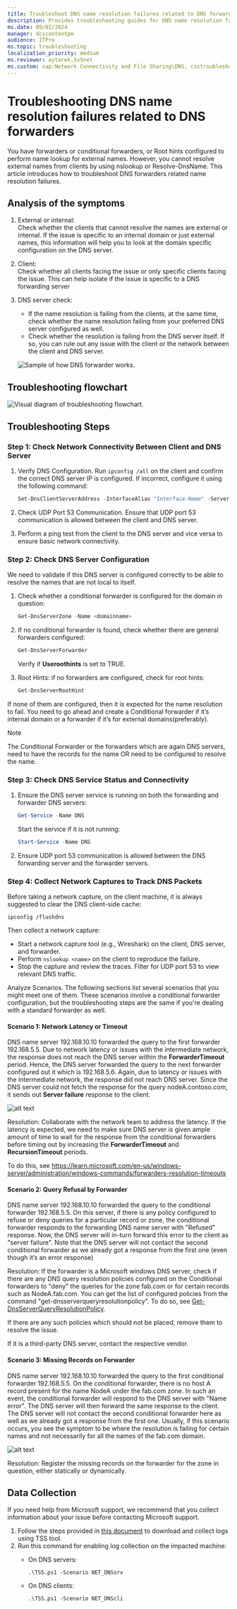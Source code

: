 ```yaml
---
title: Troubleshoot DNS name resolution failures related to DNS forwarders
description: Provides troubleshooting guides for DNS name resolution failures related to DNS forwarders.
ms.date: 09/02/2024
manager: dcscontentpm
audience: ITPro
ms.topic: troubleshooting
localization_priority: medium
ms.reviewer: aytarek,5x5net
ms.custom: sap:Network Connectivity and File Sharing\DNS, csstroubleshoot
---
```

# Troubleshooting DNS name resolution failures related to DNS forwarders

You have forwarders or conditional forwarders, or Root hints configured to perform name lookup for external names. However, you cannot resolve external names from clients by using nslookup or Resolve-DnsName. This article introduces how to troubleshoot DNS forwarders related name resolution failures.

## Analysis of the symptoms

1. External or internal:  
   Check whether the clients that cannot resolve the names are external or internal. If the issue is specific to an internal domain or just external names, this information will help you to look at the domain specific configuration on the DNS server.
2. Client:  
   Check whether all clients facing the issue or only specific clients facing the issue. This can help isolate if the issue is specific to a DNS forwarding server
3. DNS server check:
   - If the name resolution is failing from the clients, at the same time, check whether the name resolution failing from your preferred DNS server configured as well.
   - Check whether the resolution is failing from the DNS server itself. If so, you can rule out any issue with the client or the network between the client and DNS server.

   ![Sample of how DNS forwarder works.](media/troubleshoot-dns-forwarders-related-failures/sample-of-how-dns-forwarder-works.png)

## Troubleshooting flowchart

![Visual diagram of troubleshooting flowchart.](media/troubleshoot-dns-forwarders-related-failures/visual-diagram-of-troubleshooting-flowchart.png)

## Troubleshooting Steps

### Step 1: Check Network Connectivity Between Client and DNS Server

1. Verify DNS Configuration. Run `ipconfig /all` on the client and confirm the correct DNS server IP is configured. If incorrect, configure it using the following command:

   ```powershell
   Set-DnsClientServerAddress -InterfaceAlias "Interface-Name" -ServerAddresses ("IP1")
   ```

2. Check UDP Port 53 Communication. Ensure that UDP port 53 communication is allowed between the client and DNS server.
3. Perform a ping test from the client to the DNS server and vice versa to ensure basic network connectivity.

### Step 2: Check DNS Server Configuration

We need to validate if this DNS server is configured correctly to be able to resolve the names that are not local to itself.

1. Check whether a conditional forwarder is configured for the domain in question:

    ```powershell
    Get-DnsServerZone -Name <domainname>
    ```

2. If no conditional forwarder is found, check whether there are general forwarders configured:

   ```powershell
   Get-DnsServerForwarder
   ```

   Verify if **Useroothints** is set to TRUE.

3. Root Hints: if no forwarders are configured, check for root hints:

   ```powershell
   Get-DnsServerRootHint
   ```

If none of them are configured, then it is expected for the name resolution to fail. You need to go ahead and create a Conditional forwarder if it’s internal domain or a forwarder if it’s for external domains(preferably).

> [!NOTE]
> The Conditional Forwarder or the forwarders which are again DNS servers, need to have the records for the name OR need to be configured to resolve the name.

### Step 3: Check DNS Service Status and Connectivity

1. Ensure the DNS server service is running on both the forwarding and forwarder DNS servers:

   ```powershell
   Get-Service -Name DNS
   ```

   Start the service if it is not running:

   ```powershell
   Start-Service -Name DNS
   ```

2. Ensure UDP port 53 communication is allowed between the DNS forwarding server and the forwarder servers.

### Step 4: Collect Network Captures to Track DNS Packets

Before taking a network capture, on the client machine, it is always suggested to clear the DNS client-side cache:

```console
ipconfig /flushdns
```

Then collect a network capture:

- Start a network capture tool (e.g., Wireshark) on the client, DNS server, and forwarder.
- Perform `nslookup <name>` on the client to reproduce the failure.
- Stop the capture and review the traces. Filter for UDP port 53 to view relevant DNS traffic.

Analyze Scenarios. The following sections list several scenarios that you might meet one of them. These scenarios involve a conditional forwarder configuration, but the troubleshooting steps are the same if you're dealing with a standard forwarder as well.

#### Scenario 1: Network Latency or Timeout

DNS name server 192.168.10.10 forwarded the query to the first forwarder 192.168.5.5. Due to network latency or issues with the intermediate network, the response does not reach the DNS server within the **ForwarderTimeout** period. Hence, the DNS server forwarded the query to the next forwarder configured out it which is 192.168.5.6. Again, due to latency or issues with the intermediate network, the response did not reach DNS server. Since the DNS server could not fetch the response for the query nodeA.contoso.com, it sends out **Server failure** response to the client.

![alt text](media/troubleshoot-dns-forwarders-related-failures/image-2.png)

Resolution: Collaborate with the network team to address the latency. If the latency is expected, we need to make sure DNS server is given ample amount of time to wait for the response from the conditional forwarders before timing out by increasing the **ForwarderTimeout** and **RecursionTimeout** periods.

To do this, see <https://learn.microsoft.com/en-us/windows-server/administration/windows-commands/forwarders-resolution-timeouts>

#### Scenario 2: Query Refusal by Forwarder

DNS name server 192.168.10.10 forwarded the query to the conditional forwarder 192.168.5.5. On this server, if there is any policy configured to refuse or deny queries for a particular record or zone, the conditional forwarder responds to the forwarding DNS name server with "Refused" response. Now, the DNS server will in-turn forward this error to the client as "server failure". Note that the DNS server will not contact the second conditional forwarder as we already got a response from the first one (even though it’s an error response)

Resolution: If the forwarder is a Microsoft windows DNS server, check if there are any DNS query resolution policies configured on the Conditional forwarders to "deny" the queries for the zone fab.com or for certain records such as NodeA.fab.com. You can get the list of configured policies from the command "get-dnsserverqueryresolutionpolicy". To do so, see [Get-DnsServerQueryResolutionPolicy](/powershell/module/dnsserver/get-dnsserverqueryresolutionpolicy).

If there are any such policies which should not be placed, remove them to resolve the issue.

If it is a third-party DNS server, contact the respective vendor.

#### Scenario 3: Missing Records on Forwarder

DNS name server 192.168.10.10 forwarded the query to the first conditional forwarder 192.168.5.5. On the conditional forwarder, there is no host A record present for the name NodeA under the fab.com zone. In such an event, the conditional forwarder will respond to the DNS server with "Name error". The DNS server will then forward the same response to the client. The DNS server will not contact the second conditional forwarder here as well as we already got a response from the first one. Usually, if this scenario occurs, you see the symptom to be where the resolution is failing for certain names and not necessarily for all the names of the fab.com domain.

![alt text](media/troubleshoot-dns-forwarders-related-failures/image-3.png)

Resolution: Register the missing records on the forwarder for the zone in question, either statically or dynamically.

## Data Collection

If you need help from Microsoft support, we recommend that you collect information about your issue before contacting Microsoft support.

1. Follow the steps provided in [this document](../../windows-client/windows-tss/introduction-to-troubleshootingscript-toolset-tss.md) to download and collect logs using TSS tool.
2. Run this command for enabling log collection on the impacted machine:
   - On DNS servers:

     ```console
     .\TSS.ps1 -Scenario NET_DNSsrv
     ```

   - On DNS clients:

     ```console
     .\TSS.ps1 -Scenario NET_DNScli
     ```
